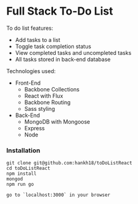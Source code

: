 # Full Stack To-Do List

To do list features:
 * Add tasks to a list
 * Toggle task completion status
 * View completed tasks and uncompleted tasks
 * All tasks stored in back-end database


Technologies used:

 * Front-End
 	* Backbone Collections
 	* React with Flux
 	* Backbone Routing
 	* Sass styling
 * Back-End
 	* MongoDB with Mongoose
 	* Express
 	* Node


### Installation
```
git clone git@github.com:hankh18/toDoListReact
cd toDoListReact
npm install
mongod
npm run go

go to `localhost:3000` in your browser
```
